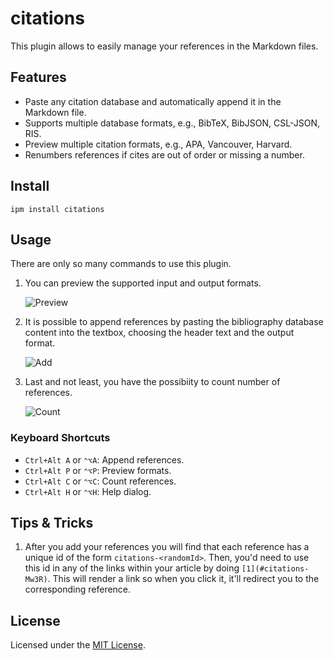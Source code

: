 # citations

This plugin allows to easily manage your references in the Markdown files.

## Features

- Paste any citation database and automatically append it in the Markdown file.
- Supports multiple database formats, e.g., BibTeX, BibJSON, CSL-JSON, RIS.
- Preview multiple citation formats, e.g., APA, Vancouver, Harvard.
- Renumbers references if cites are out of order or missing a number.

## Install

```shell
ipm install citations
```

## Usage

There are only so many commands to use this plugin.

1. You can preview the supported input and output formats.

    ![Preview](img/preview.gif)

1. It is possible to append references by pasting the bibliography database content into the textbox,
choosing the header text and the output format.

    ![Add](img/add.gif)

1. Last and not least, you have the possibiity to count number of references.

    ![Count](img/add.gif)

### Keyboard Shortcuts

- `Ctrl+Alt A` or `⌃⌥A`: Append references.
- `Ctrl+Alt P` or `⌃⌥P`: Preview formats.
- `Ctrl+Alt C` or `⌃⌥C`: Count references.
- `Ctrl+Alt H` or `⌃⌥H`: Help dialog.

## Tips & Tricks

1. After you add your references you will find that each reference has a unique id of the form `citations-<randomId>`. Then, you'd need to use this id in any of the links within your article by doing `[1](#citations-Mw3R)`. This will render a link so when you click it, it'll redirect you to the corresponding reference.

## License

Licensed under the [MIT License](LICENSE).

